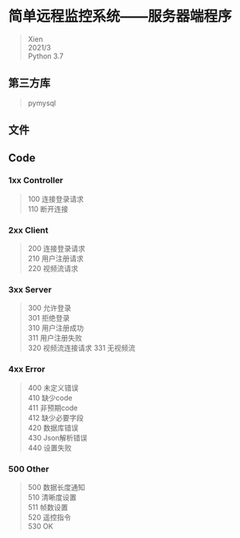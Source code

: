 # 简单远程监控系统——服务器端程序  
>Xien  
>2021/3  
>Python 3.7  

## 第三方库  
>pymysql  


## 文件  



## Code  
### 1xx  Controller
>100 连接登录请求    
>110 断开连接  

### 2xx  Client
>200 连接登录请求  
>210 用户注册请求  
>220 视频流请求   

### 3xx  Server
>300 允许登录  
>301 拒绝登录  
>310 用户注册成功  
>311 用户注册失败  
>320 视频流连接请求
>331 无视频流  

### 4xx  Error
>400 未定义错误  
>410 缺少code  
>411 非预期code  
>412 缺少必要字段  
>420 数据库错误  
>430 Json解析错误  
>440 设置失败  


### 500 Other
>500 数据长度通知  
>510 清晰度设置  
>511 帧数设置  
>520 遥控指令  
>530 OK  